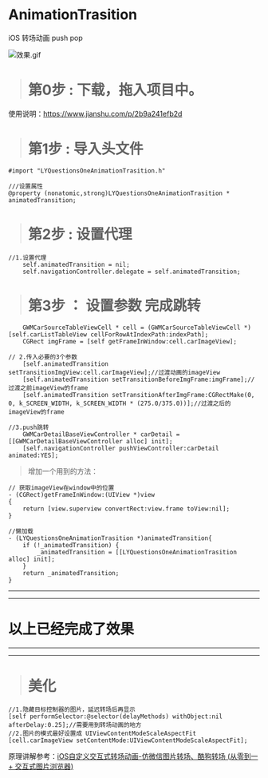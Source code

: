 # AnimationTrasition
iOS 转场动画 push pop


![效果.gif](https://upload-images.jianshu.io/upload_images/1914107-5f7c692a46327f71.gif?imageMogr2/auto-orient/strip)

> # 第0步 : 下载，拖入项目中。
使用说明：https://www.jianshu.com/p/2b9a241efb2d

> # 第1步 : 导入头文件

```
#import "LYQuestionsOneAnimationTrasition.h"

///设置属性
@property (nonatomic,strong)LYQuestionsOneAnimationTrasition * animatedTransition;
```


> # 第2步 : 设置代理

```
//1.设置代理
    self.animatedTransition = nil;
    self.navigationController.delegate = self.animatedTransition;
```

> # 第3步 ： 设置参数 完成跳转

```
    GWMCarSourceTableViewCell * cell = (GWMCarSourceTableViewCell *)[self.carListTableView cellForRowAtIndexPath:indexPath];
    CGRect imgFrame = [self getFrameInWindow:cell.carImageView];
    
// 2.传入必要的3个参数 
    [self.animatedTransition setTransitionImgView:cell.carImageView];//过渡动画的imageView
    [self.animatedTransition setTransitionBeforeImgFrame:imgFrame];//过渡之前imageView的frame
    [self.animatedTransition setTransitionAfterImgFrame:CGRectMake(0, 0, k_SCREEN_WIDTH, k_SCREEN_WIDTH * (275.0/375.0))];//过渡之后的imageView的frame

//3.push跳转
    GWMCarDetailBaseViewController * carDetail = [[GWMCarDetailBaseViewController alloc] init];
    [self.navigationController pushViewController:carDetail animated:YES];
```
> 增加一个用到的方法：

```
// 获取imageView在window中的位置
- (CGRect)getFrameInWindow:(UIView *)view
{
    return [view.superview convertRect:view.frame toView:nil];
}

//懒加载
- (LYQuestionsOneAnimationTrasition *)animatedTransition{
    if (!_animatedTransition) {
        _animatedTransition = [[LYQuestionsOneAnimationTrasition alloc] init];
    }
    return _animatedTransition;
}
```
**  **
**  **
# 以上已经完成了效果
**  **
**  **

> # 美化
```
//1.隐藏目标控制器的图片，延迟转场后再显示
[self performSelector:@selector(delayMethods) withObject:nil afterDelay:0.25];//需要用到转场动画的地方
//2.图片的模式最好设置成 UIViewContentModeScaleAspectFit
[cell.carImageView setContentMode:UIViewContentModeScaleAspectFit];
```
原理讲解参考：[iOS自定义交互式转场动画-仿微信图片转场、酷狗转场 (从零到一 + 交互式图片浏览器)](https://www.jianshu.com/p/ec08f43808aa)

